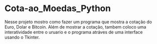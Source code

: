 # Cota-ao_Moedas_Python
Nesse projeto mostro como fazer um programa que mostra a cotação do Euro, Dolar e Bitcoin.
Além de mostrar  a cotação, tambem coloco uma interatividade entre o uruario  e o programa atráves de uma interface usando o Tkinter.
